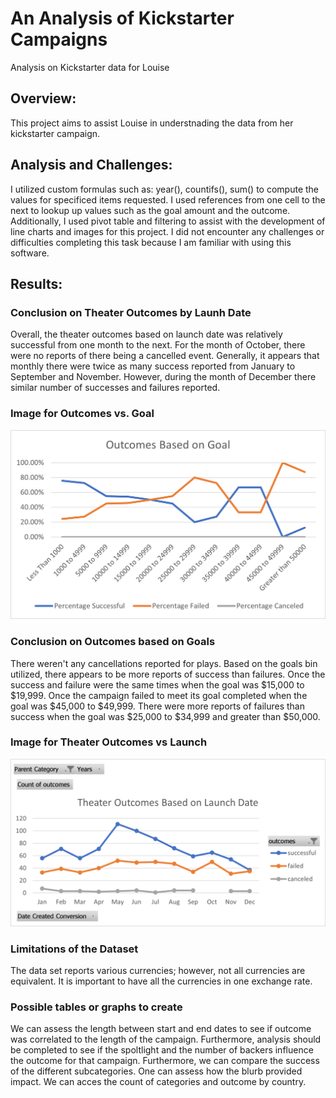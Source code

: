 # An Analysis of Kickstarter Campaigns
Analysis on Kickstarter data for Louise

## Overview:
This project aims to assist Louise in understnading the data from her kickstarter campaign. 

## Analysis and Challenges:
I utilized custom formulas such as: year(), countifs(), sum() to compute the values for specificed items requested. I used references from one cell to the next to lookup up values such as the goal amount and the outcome. Additionally, I used pivot table and filtering to assist with the development of line charts and images for this project. I did not encounter any challenges or difficulties completing this task because I am familiar with using this software.


## Results: 
### Conclusion on Theater Outcomes by Launh Date
Overall, the theater outcomes based on launch date was relatively successful  from one month to the next. For the month of October, there were no reports of there being a cancelled event. Generally, it appears that monthly there were twice as many success reported from January to September and November. However, during the month of December there similar number of successes and failures reported.

### Image for Outcomes vs. Goal
<img src = "https://github.com/osbornej-tech/kickstarter-analysis/blob/master/Outcomes_vs_Goals.png">

### Conclusion on Outcomes based on Goals
There weren't any cancellations reported for plays. Based on the goals bin utilized, there appears to be more reports of success than failures. Once the success and failure were the same times when the goal was $15,000 to $19,999. Once the campaign failed to meet its goal completed when the goal was $45,000 to $49,999. There were more reports of failures than success when the goal was $25,000 to $34,999 and greater than $50,000. 

### Image for Theater Outcomes vs Launch
<img src = "https://github.com/osbornej-tech/kickstarter-analysis/blob/master/Theater_Outcomes_vs_Launch.png">

### Limitations of the Dataset
The data set reports various currencies; however, not all currencies are equivalent. It is important to have all the currencies in one exchange rate.  

### Possible tables or graphs to create
We can assess the length between start and end dates to see if outcome was correlated to the length of the campaign. Furthermore, analysis should be completed  to see if the spoltlight and the number of backers influence the outcome for that campaign. Furthermore, we can compare the success of the different subcategories. One can assess how the blurb provided impact. We can acces the count of categories and outcome by country. 
